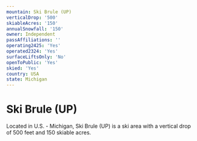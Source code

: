 ```yaml
---
mountain: Ski Brule (UP)
verticalDrop: '500'
skiableAcres: '150'
annualSnowfall: '150'
owner: Independent
passAffiliations: ''
operating2425: 'Yes'
operated2324: 'Yes'
surfaceLiftsOnly: 'No'
openToPublic: 'Yes'
skied: 'Yes'
country: USA
state: Michigan
---
```


# Ski Brule (UP)

Located in U.S. - Michigan, Ski Brule (UP) is a ski area with a vertical drop of 500 feet and 150 skiable acres.

